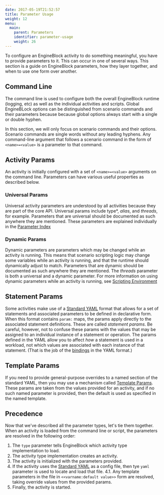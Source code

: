 ```yaml
---
date: 2017-05-19T21:52:57
title: Parameter Usage
weight: 12
menu:
  main:
    parent: Parameters
    identifier: parameter-usage
    weight: 26
---
```


To configure an EngineBlock activity to do something meaningful, you have to
provide parameters to it. This can occur in one of several ways. This section
is a guide on EngineBlock parameters, how they layer together, and when to
use one form over another.

## Command Line

The command line is used to configure both the overall EngineBlock runtime
(logging, etc) as well as the individual activities and scripts. Global
EngineBLock options can be distinguished from scenario commands and their
parameters because because global options always start with a single or double
hyphen.

In this section, we will only focus on scenario commands and their options.
Scenario commands are single words without any leading hyphens. Any command-line
argument that follows a scenario command in the form of `<name>=<value>` is a
parameter to that command.

## Activity Params

An activity is initially configured with a set of `<name>=<value>` arguments on
the command line. Parameters can have various useful properties as described below.

### Universal Params

Universal activity parameters are understood by all activities because they are
part of the core API. Universal params include type*, *alias*, and *threads*,
for example. Parameters that are universal should be documented as such anywhere
they are mentioned. These parameters are explained individually in the [Parameter Index](/user-guide/parameter_index/)

### Dynamic Params
 
Dynamic parameters are parameters which may be changed while an activity is
running. This means that scenario scripting logic may change some variables
while an activity is running, and that the runtime should dynamically adjust to
match. Parameters that are dynamic should be documented as such anywhere they
are mentioned. The *threads* parameter is both a universal and a dynamic
parameter. For more information on using dynamic parameters while an activity is
running, see [Scripting Environment](/user-guide/scenario_scripting/#scripting-environment)   

## Statement Params

Some activities make use of a [Standard YAML](/user-guide/standard_yaml/) format
that allows for a set of statements and associated parameters to be defined in
declarative form. When this format contains `param:` maps, the params apply
directly to the associated statement definitions. These are called _statement
params_. Be careful, however, not to confuse these params with the values that
may be assigned to an individual instance of a statement or operation. The
params defined in the YAML allow you to affect *how* a statement is used in a
workload, not which values are associated with each instance of that statement.
(That is the job of the [bindings](/user-guide/standard_yaml/#bindings) in the
YAML format.)

## Template Params

If you need to provide general-purpose overrides to a named section of the
standard YAML, then you may use a mechanism called [Template
Params](/user-guide/standard_yaml/#template-params). These params are taken from
the values provided for an activity, and if no such named parameter is provided,
then the default is used as specified in the named template.

## Precedence

Now that we've described all the parameter types, let's tie them together.
When an activity is loaded from the command line or script, the parameters are
resolved in the following order:

1. The `type` parameter tells EngineBlock which activity type implementation to load.
2. The activity type implementation creates an activity.
3. The activity is initialized with the parameters provided.
4. If the activity uses the [Standard YAML](user-guide/standard_yaml) as a config
   file, then tye `yaml` parameter is used to locate and load that file.
   4.1. Any template parameters in the file in `<<varname:default value>>` form
        are resolved, taking override values from the provided params.
5. Finally, the activity is started.


